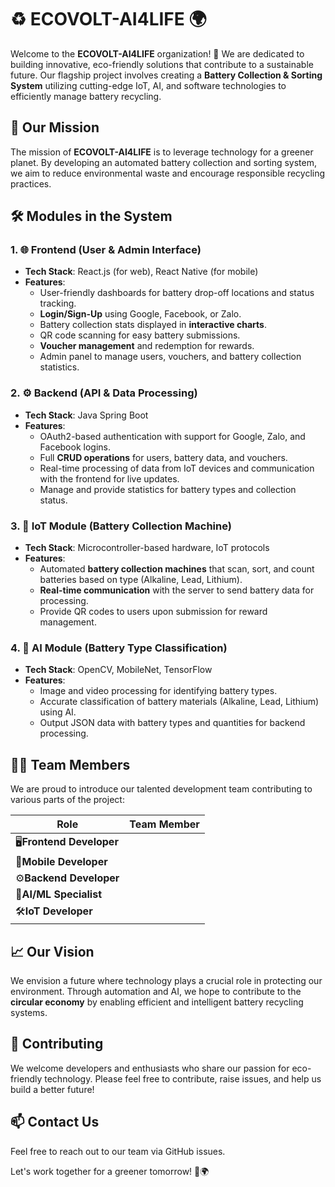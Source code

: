 # ♻️ ECOVOLT-AI4LIFE 🌍

Welcome to the **ECOVOLT-AI4LIFE** organization! 🚀 We are dedicated to building innovative, eco-friendly solutions that contribute to a sustainable future. Our flagship project involves creating a **Battery Collection & Sorting System** utilizing cutting-edge IoT, AI, and software technologies to efficiently manage battery recycling.

## 🌟 **Our Mission**

The mission of **ECOVOLT-AI4LIFE** is to leverage technology for a greener planet. By developing an automated battery collection and sorting system, we aim to reduce environmental waste and encourage responsible recycling practices.

## 🛠 **Modules in the System**

### 1. 🌐 **Frontend (User & Admin Interface)**

- **Tech Stack**: React.js (for web), React Native (for mobile)
- **Features**:
  - User-friendly dashboards for battery drop-off locations and status tracking.
  - **Login/Sign-Up** using Google, Facebook, or Zalo.
  - Battery collection stats displayed in **interactive charts**.
  - QR code scanning for easy battery submissions.
  - **Voucher management** and redemption for rewards.
  - Admin panel to manage users, vouchers, and battery collection statistics.

### 2. ⚙️ **Backend (API & Data Processing)**

- **Tech Stack**: Java Spring Boot
- **Features**:
  - OAuth2-based authentication with support for Google, Zalo, and Facebook logins.
  - Full **CRUD operations** for users, battery data, and vouchers.
  - Real-time processing of data from IoT devices and communication with the frontend for live updates.
  - Manage and provide statistics for battery types and collection status.

### 3. 📡 **IoT Module (Battery Collection Machine)**

- **Tech Stack**: Microcontroller-based hardware, IoT protocols
- **Features**:
  - Automated **battery collection machines** that scan, sort, and count batteries based on type (Alkaline, Lead, Lithium).
  - **Real-time communication** with the server to send battery data for processing.
  - Provide QR codes to users upon submission for reward management.

### 4. 🤖 **AI Module (Battery Type Classification)**

- **Tech Stack**: OpenCV, MobileNet, TensorFlow
- **Features**:
  - Image and video processing for identifying battery types.
  - Accurate classification of battery materials (Alkaline, Lead, Lithium) using AI.
  - Output JSON data with battery types and quantities for backend processing.

## 👨‍💻 **Team Members**

We are proud to introduce our talented development team contributing to various parts of the project:

| **Role**                   | **Team Member** |
| -------------------------------- | --------------------- |
| 🖥️**Frontend Developer** |                       |
| 📱**Mobile Developer**     |                       |
| ⚙️**Backend Developer**  |                       |
| 🤖**AI/ML Specialist**     |                       |
| 🛠️**IoT Developer**      |                       |

## 📈 **Our Vision**

We envision a future where technology plays a crucial role in protecting our environment. Through automation and AI, we hope to contribute to the **circular economy** by enabling efficient and intelligent battery recycling systems.

## 💬 **Contributing**

We welcome developers and enthusiasts who share our passion for eco-friendly technology. Please feel free to contribute, raise issues, and help us build a better future!

## 📫 **Contact Us**

Feel free to reach out to our team via GitHub issues.

Let's work together for a greener tomorrow! 🌱🌍
